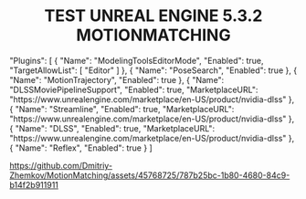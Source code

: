 <h1 align="center">TEST UNREAL ENGINE 5.3.2 MOTIONMATCHING </h1>
"Plugins": [  	
		{  
			"Name": "ModelingToolsEditorMode",     
			"Enabled": true,     
			"TargetAllowList": [     
				"Editor"      
			]     
		},    
		{    
			"Name": "PoseSearch",     
			"Enabled": true     
		},    
		{  
  			"Name": "MotionTrajectory",     
			"Enabled": true     
		},    
		{  
			"Name": "DLSSMoviePipelineSupport",    
			"Enabled": true,     
			"MarketplaceURL": "https://www.unrealengine.com/marketplace/en-US/product/nvidia-dlss"    
		},  
		{  
			"Name": "Streamline",  
			"Enabled": true,   
			"MarketplaceURL": "https://www.unrealengine.com/marketplace/en-US/product/nvidia-dlss"  
		},  
		{  
			"Name": "DLSS",    
			"Enabled": true,     
			"MarketplaceURL": "https://www.unrealengine.com/marketplace/en-US/product/nvidia-dlss"     
		},    
		{   
			"Name": "Reflex",     
			"Enabled": true   
		}   
	]  


https://github.com/Dmitriy-Zhemkov/MotionMatching/assets/45768725/787b25bc-1b80-4680-84c9-b14f2b911911

